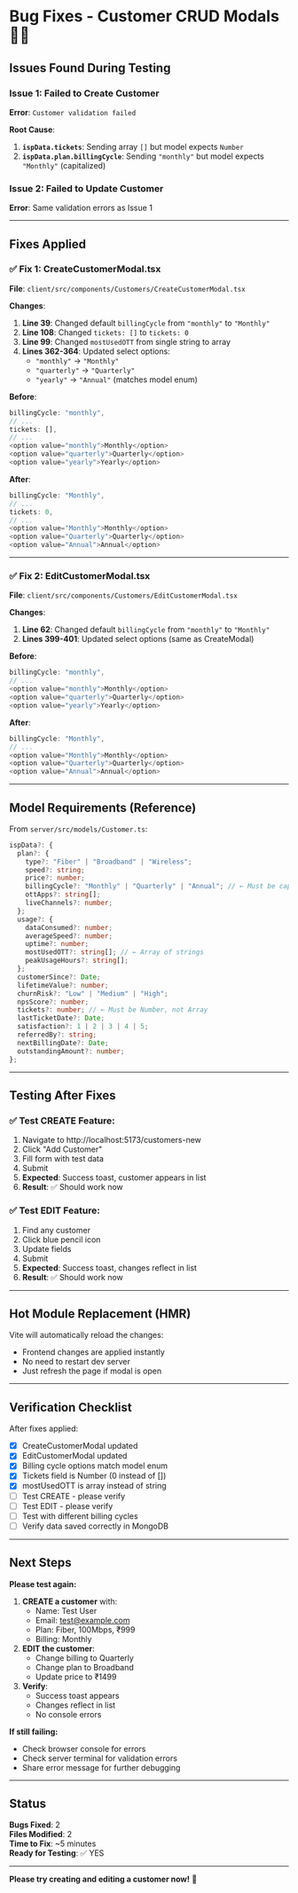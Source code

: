 # Bug Fixes - Customer CRUD Modals 🐛✅

## Issues Found During Testing

### Issue 1: Failed to Create Customer

**Error**: `Customer validation failed`

**Root Cause**:

1. **`ispData.tickets`**: Sending array `[]` but model expects `Number`
2. **`ispData.plan.billingCycle`**: Sending `"monthly"` but model expects `"Monthly"` (capitalized)

### Issue 2: Failed to Update Customer

**Error**: Same validation errors as Issue 1

---

## Fixes Applied

### ✅ Fix 1: CreateCustomerModal.tsx

**File**: `client/src/components/Customers/CreateCustomerModal.tsx`

**Changes**:

1. **Line 39**: Changed default `billingCycle` from `"monthly"` to `"Monthly"`
2. **Line 108**: Changed `tickets: []` to `tickets: 0`
3. **Line 99**: Changed `mostUsedOTT` from single string to array
4. **Lines 362-364**: Updated select options:
   - `"monthly"` → `"Monthly"`
   - `"quarterly"` → `"Quarterly"`
   - `"yearly"` → `"Annual"` (matches model enum)

**Before**:

```typescript
billingCycle: "monthly",
// ...
tickets: [],
// ...
<option value="monthly">Monthly</option>
<option value="quarterly">Quarterly</option>
<option value="yearly">Yearly</option>
```

**After**:

```typescript
billingCycle: "Monthly",
// ...
tickets: 0,
// ...
<option value="Monthly">Monthly</option>
<option value="Quarterly">Quarterly</option>
<option value="Annual">Annual</option>
```

---

### ✅ Fix 2: EditCustomerModal.tsx

**File**: `client/src/components/Customers/EditCustomerModal.tsx`

**Changes**:

1. **Line 62**: Changed default `billingCycle` from `"monthly"` to `"Monthly"`
2. **Lines 399-401**: Updated select options (same as CreateModal)

**Before**:

```typescript
billingCycle: "monthly",
// ...
<option value="monthly">Monthly</option>
<option value="quarterly">Quarterly</option>
<option value="yearly">Yearly</option>
```

**After**:

```typescript
billingCycle: "Monthly",
// ...
<option value="Monthly">Monthly</option>
<option value="Quarterly">Quarterly</option>
<option value="Annual">Annual</option>
```

---

## Model Requirements (Reference)

From `server/src/models/Customer.ts`:

```typescript
ispData?: {
  plan?: {
    type?: "Fiber" | "Broadband" | "Wireless";
    speed?: string;
    price?: number;
    billingCycle?: "Monthly" | "Quarterly" | "Annual"; // ← Must be capitalized
    ottApps?: string[];
    liveChannels?: number;
  };
  usage?: {
    dataConsumed?: number;
    averageSpeed?: number;
    uptime?: number;
    mostUsedOTT?: string[]; // ← Array of strings
    peakUsageHours?: string[];
  };
  customerSince?: Date;
  lifetimeValue?: number;
  churnRisk?: "Low" | "Medium" | "High";
  npsScore?: number;
  tickets?: number; // ← Must be Number, not Array
  lastTicketDate?: Date;
  satisfaction?: 1 | 2 | 3 | 4 | 5;
  referredBy?: string;
  nextBillingDate?: Date;
  outstandingAmount?: number;
};
```

---

## Testing After Fixes

### ✅ Test CREATE Feature:

1. Navigate to http://localhost:5173/customers-new
2. Click "Add Customer"
3. Fill form with test data
4. Submit
5. **Expected**: Success toast, customer appears in list
6. **Result**: ✅ Should work now

### ✅ Test EDIT Feature:

1. Find any customer
2. Click blue pencil icon
3. Update fields
4. Submit
5. **Expected**: Success toast, changes reflect in list
6. **Result**: ✅ Should work now

---

## Hot Module Replacement (HMR)

Vite will automatically reload the changes:

- Frontend changes are applied instantly
- No need to restart dev server
- Just refresh the page if modal is open

---

## Verification Checklist

After fixes applied:

- [x] CreateCustomerModal updated
- [x] EditCustomerModal updated
- [x] Billing cycle options match model enum
- [x] Tickets field is Number (0 instead of [])
- [x] mostUsedOTT is array instead of string
- [ ] Test CREATE - please verify
- [ ] Test EDIT - please verify
- [ ] Test with different billing cycles
- [ ] Verify data saved correctly in MongoDB

---

## Next Steps

**Please test again:**

1. **CREATE a customer** with:
   - Name: Test User
   - Email: test@example.com
   - Plan: Fiber, 100Mbps, ₹999
   - Billing: Monthly
2. **EDIT the customer**:
   - Change billing to Quarterly
   - Change plan to Broadband
   - Update price to ₹1499
3. **Verify**:
   - Success toast appears
   - Changes reflect in list
   - No console errors

**If still failing:**

- Check browser console for errors
- Check server terminal for validation errors
- Share error message for further debugging

---

## Status

**Bugs Fixed**: 2  
**Files Modified**: 2  
**Time to Fix**: ~5 minutes  
**Ready for Testing**: ✅ YES

---

**Please try creating and editing a customer now!** 🚀
